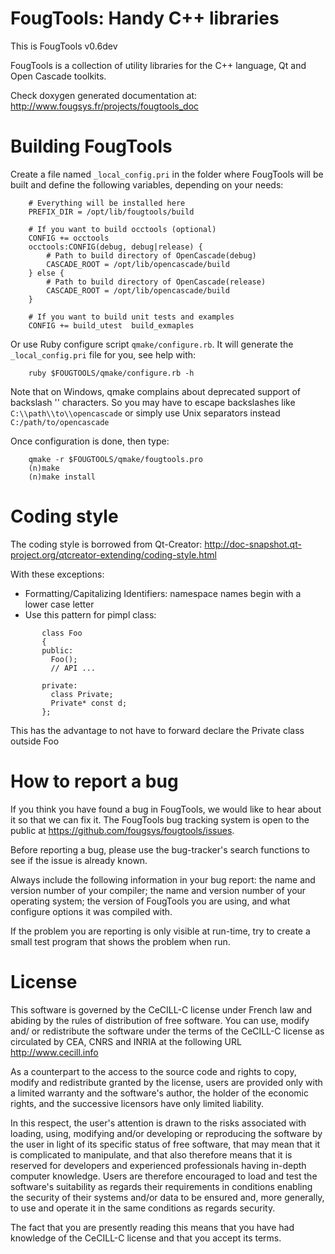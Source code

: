 FougTools: Handy C++ libraries
==============================

This is FougTools v0.6dev

FougTools is a collection of utility libraries for the C++ language, Qt and
Open Cascade toolkits.

Check doxygen generated documentation at:
    http://www.fougsys.fr/projects/fougtools_doc


Building FougTools
==================

Create a file named `_local_config.pri` in the folder where FougTools will
be built and define the following variables, depending on your needs:
~~~~~~~~~~~~~{.sh}
    # Everything will be installed here
    PREFIX_DIR = /opt/lib/fougtools/build

    # If you want to build occtools (optional)
    CONFIG += occtools
    occtools:CONFIG(debug, debug|release) {
        # Path to build directory of OpenCascade(debug)
        CASCADE_ROOT = /opt/lib/opencascade/build
    } else {
        # Path to build directory of OpenCascade(release)
        CASCADE_ROOT = /opt/lib/opencascade/build
    }

    # If you want to build unit tests and examples
    CONFIG += build_utest  build_exmaples
~~~~~~~~~~~~~

Or use Ruby configure script `qmake/configure.rb`.
It will generate the `_local_config.pri` file for you, see help with:
~~~~~~~~~~~~~{.sh}
    ruby $FOUGTOOLS/qmake/configure.rb -h
~~~~~~~~~~~~~

Note that on Windows, qmake complains about deprecated support of
backslash '\' characters.
So you may have to escape backslashes like `C:\\path\\to\\opencascade`
or simply use Unix separators instead `C:/path/to/opencascade`

Once configuration is done, then type: 
~~~~~~~~~~~~~{.sh}
    qmake -r $FOUGTOOLS/qmake/fougtools.pro
    (n)make
    (n)make install
~~~~~~~~~~~~~


Coding style
============

The coding style is borrowed from Qt-Creator:
  http://doc-snapshot.qt-project.org/qtcreator-extending/coding-style.html

With these exceptions:

  * Formatting/Capitalizing Identifiers: namespace names begin with a lower case letter
  * Use this pattern for pimpl class:
~~~~~~~~~~~~~{.cpp}
       class Foo
       {
       public:
         Foo();
         // API ...

       private:
         class Private;
         Private* const d;
       };
~~~~~~~~~~~~~
  This has the advantage to not have to forward declare the Private class outside Foo


How to report a bug
===================

If you think you have found a bug in FougTools, we would like to hear
about it so that we can fix it. The FougTools bug tracking system is
open to the public at https://github.com/fougsys/fougtools/issues.

Before reporting a bug, please use the bug-tracker's search functions
to see if the issue is already known.

Always include the following information in your bug report: the name
and version number of your compiler; the name and version number of
your operating system; the version of FougTools you are using, and
what configure options it was compiled with.

If the problem you are reporting is only visible at run-time, try to
create a small test program that shows the problem when run.


License
=======

This software is governed by the CeCILL-C license under French law and
abiding by the rules of distribution of free software.  You can  use,
modify and/ or redistribute the software under the terms of the CeCILL-C
license as circulated by CEA, CNRS and INRIA at the following URL
http://www.cecill.info

As a counterpart to the access to the source code and  rights to copy,
modify and redistribute granted by the license, users are provided only
with a limited warranty  and the software's author,  the holder of the
economic rights,  and the successive licensors  have only  limited
liability.

In this respect, the user's attention is drawn to the risks associated
with loading,  using,  modifying and/or developing or reproducing the
software by the user in light of its specific status of free software,
that may mean  that it is complicated to manipulate,  and  that  also
therefore means  that it is reserved for developers  and  experienced
professionals having in-depth computer knowledge. Users are therefore
encouraged to load and test the software's suitability as regards their
requirements in conditions enabling the security of their systems and/or
data to be ensured and,  more generally, to use and operate it in the
same conditions as regards security.

The fact that you are presently reading this means that you have had
knowledge of the CeCILL-C license and that you accept its terms.
